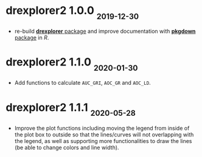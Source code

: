 # drexplorer2 1.0.0    <sub><sub>2019-12-30</sub></sub>

* re-build [**drexplorer** package](https://github.com/nickytong/drexplorer) and improve
  documentation with [**pkgdown** package](https://pkgdown.r-lib.org/index.html) in _R_.

# drexplorer2 1.1.0    <sub><sub>2020-01-30</sub></sub>

* Add functions to calculate `AUC_GRI`, `AOC_GR` and `AOC_LD`.

# drexplorer2 1.1.1    <sub><sub>2020-05-28</sub></sub>

* Improve the plot functions including moving the legend from inside of the plot box to outside so that
the lines/curves will not overlapping with the legend, as well as supporting more functionalities to draw the lines (be able to change colors and line width).